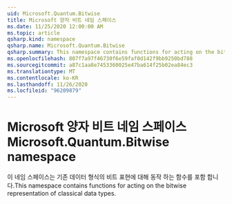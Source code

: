 ```yaml
---
uid: Microsoft.Quantum.Bitwise
title: Microsoft 양자 비트 네임 스페이스
ms.date: 11/25/2020 12:00:00 AM
ms.topic: article
qsharp.kind: namespace
qsharp.name: Microsoft.Quantum.Bitwise
qsharp.summary: This namespace contains functions for acting on the bitwise representation of classical data types.
ms.openlocfilehash: 807f7a97f46730f6e59faf0d142f9bb9250bd788
ms.sourcegitcommit: a87c1aa8e7453360025e47ba614f25b02ea84ec3
ms.translationtype: MT
ms.contentlocale: ko-KR
ms.lasthandoff: 11/26/2020
ms.locfileid: "96209879"
---
```

# <a name="microsoftquantumbitwise-namespace"></a><span data-ttu-id="a596c-102">Microsoft 양자 비트 네임 스페이스</span><span class="sxs-lookup"><span data-stu-id="a596c-102">Microsoft.Quantum.Bitwise namespace</span></span>

<span data-ttu-id="a596c-103">이 네임 스페이스는 기존 데이터 형식의 비트 표현에 대해 동작 하는 함수를 포함 합니다.</span><span class="sxs-lookup"><span data-stu-id="a596c-103">This namespace contains functions for acting on the bitwise representation of classical data types.</span></span>

